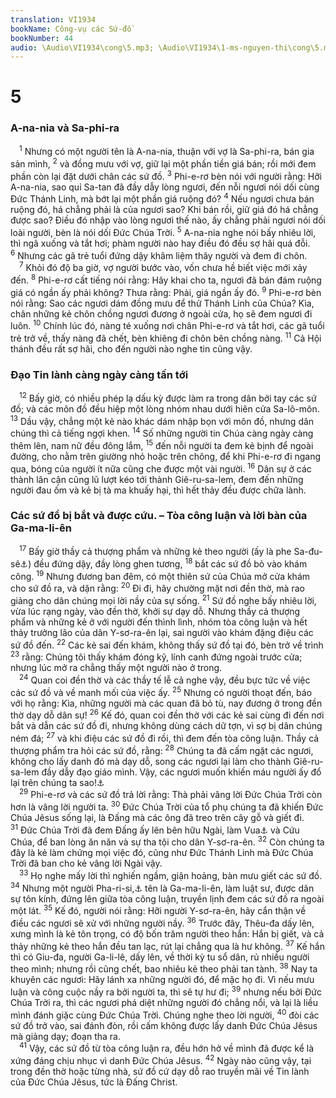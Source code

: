 ```yaml
---
translation: VI1934
bookName: Công-vụ các Sứ-đồ 
bookNumber: 44
audio: \Audio\VI1934\cong\5.mp3; \Audio\VI1934\1-ms-nguyen-thi\cong\5.mp3; \Audio\VI1934\2-ms-david-dong\cong\5.mp3
---
```


<div class="title"><h1>5</h1><h3>A-na-nia và Sa-phi-ra</h3></div>
<span class="verse cong_5_1"> <sup>1</sup> Nhưng có một người tên là A-na-nia, thuận với vợ là Sa-phi-ra, bán gia sản mình, </span>
<span class="verse cong_5_2"><sup>2</sup> và đồng mưu với vợ, giữ lại một phần tiền giá bán; rồi mới đem phần còn lại đặt dưới chân các sứ đồ. </span>
<span class="verse cong_5_3"><sup>3</sup> Phi-e-rơ bèn nói với người rằng: Hỡi A-na-nia, sao quỉ Sa-tan đã đầy dẫy lòng ngươi, đến nỗi ngươi nói dối cùng Đức Thánh Linh, mà bớt lại một phần giá ruộng đó? </span>
<span class="verse cong_5_4"><sup>4</sup> Nếu ngươi chưa bán ruộng đó, há chẳng phải là của ngươi sao? Khi bán rồi, giữ giá đó há chẳng được sao? Điều đó nhập vào lòng ngươi thế nào, ấy chẳng phải ngươi nói dối loài người, bèn là nói dối Đức Chúa Trời. </span>
<span class="verse cong_5_5"><sup>5</sup> A-na-nia nghe nói bấy nhiêu lời, thì ngã xuống và tắt hơi; phàm người nào hay điều đó đều sợ hãi quá đỗi. </span>
<span class="verse cong_5_6"><sup>6</sup> Nhưng các gã trẻ tuổi đứng dậy khâm liệm thây người và đem đi chôn. <br/></span>
<span class="verse cong_5_7"> <sup>7</sup> Khỏi đó độ ba giờ, vợ người bước vào, vốn chưa hề biết việc mới xảy đến. </span>
<span class="verse cong_5_8"><sup>8</sup> Phi-e-rơ cất tiếng nói rằng: Hãy khai cho ta, ngươi đã bán đám ruộng giá có ngần ấy phải không? Thưa rằng: Phải, giá ngần ấy đó. </span>
<span class="verse cong_5_9"><sup>9</sup> Phi-e-rơ bèn nói rằng: Sao các ngươi dám đồng mưu để thử Thánh Linh của Chúa? Kìa, chân những kẻ chôn chồng ngươi đương ở ngoài cửa, họ sẽ đem ngươi đi luôn. </span>
<span class="verse cong_5_10"><sup>10</sup> Chính lúc đó, nàng té xuống nơi chân Phi-e-rơ và tắt hơi, các gã tuổi trẻ trở về, thấy nàng đã chết, bèn khiêng đi chôn bên chồng nàng. </span>
<span class="verse cong_5_11"><sup>11</sup> Cả Hội thánh đều rất sợ hãi, cho đến người nào nghe tin cũng vậy. <br/></span>
<div class="title"><h3>Đạo Tin lành càng ngày càng tấn tới</h3></div>
<span class="verse cong_5_12"> <sup>12</sup> Bấy giờ, có nhiều phép lạ dấu kỳ được làm ra trong dân bởi tay các sứ đồ; và các môn đồ đều hiệp một lòng nhóm nhau dưới hiên cửa Sa-lô-môn. </span>
<span class="verse cong_5_13"><sup>13</sup> Dầu vậy, chẳng một kẻ nào khác dám nhập bọn với môn đồ, nhưng dân chúng thì cả tiếng ngợi khen. </span>
<span class="verse cong_5_14"><sup>14</sup> Số những người tin Chúa càng ngày càng thêm lên, nam nữ đều đông lắm, </span>
<span class="verse cong_5_15"><sup>15</sup> đến nỗi người ta đem kẻ bịnh để ngoài đường, cho nằm trên giường nhỏ hoặc trên chõng, để khi Phi-e-rơ đi ngang qua, bóng của người ít nữa cũng che được một vài người. </span>
<span class="verse cong_5_16"><sup>16</sup> Dân sự ở các thành lân cận cũng lũ lượt kéo tới thành Giê-ru-sa-lem, đem đến những người đau ốm và kẻ bị tà ma khuấy hại, thì hết thảy đều được chữa lành. <br/></span>
<div class="title"><h3>Các sứ đồ bị bắt và được cứu. – Tòa công luận và lời bàn của Ga-ma-li-ên</h3></div>
<span class="verse cong_5_17"> <sup>17</sup> Bấy giờ thầy cả thượng phẩm và những kẻ theo người (ấy là phe Sa-đu-sê<a data-toggle="tooltip" data-placement="bottom" title="Xem chú thích ở Mat 3:7">⚓</a>) đều đứng dậy, đầy lòng ghen tương, </span>
<span class="verse cong_5_18"><sup>18</sup> bắt các sứ đồ bỏ vào khám công. </span>
<span class="verse cong_5_19"><sup>19</sup> Nhưng đương ban đêm, có một thiên sứ của Chúa mở cửa khám cho sứ đồ ra, và dặn rằng: </span>
<span class="verse cong_5_20"><sup>20</sup> Đi đi, hãy chường mặt nơi đền thờ, mà rao giảng cho dân chúng mọi lời nầy của sự sống. </span>
<span class="verse cong_5_21"><sup>21</sup> Sứ đồ nghe bấy nhiêu lời, vừa lúc rạng ngày, vào đền thờ, khởi sự dạy dỗ. Nhưng thầy cả thượng phẩm và những kẻ ở với người đến thình lình, nhóm tòa công luận và hết thảy trưởng lão của dân Y-sơ-ra-ên lại, sai người vào khám đặng điệu các sứ đồ đến. </span>
<span class="verse cong_5_22"><sup>22</sup> Các kẻ sai đến khám, không thấy sứ đồ tại đó, bèn trở về trình </span>
<span class="verse cong_5_23"><sup>23</sup> rằng: Chúng tôi thấy khám đóng kỹ, lính canh đứng ngoài trước cửa; nhưng lúc mở ra chẳng thấy một người nào ở trong. <br/></span>
<span class="verse cong_5_24"> <sup>24</sup> Quan coi đền thờ và các thầy tế lễ cả nghe vậy, đều bực tức về việc các sứ đồ và về manh mối của việc ấy. </span>
<span class="verse cong_5_25"><sup>25</sup> Nhưng có người thoạt đến, báo với họ rằng: Kìa, những người mà các quan đã bỏ tù, nay đương ở trong đền thờ dạy dỗ dân sự! </span>
<span class="verse cong_5_26"><sup>26</sup> Kế đó, quan coi đền thờ với các kẻ sai cùng đi đến nơi bắt và dẫn các sứ đồ đi, nhưng không dùng cách dữ tợn, vì sợ bị dân chúng ném đá; </span>
<span class="verse cong_5_27"><sup>27</sup> và khi điệu các sứ đồ đi rồi, thì đem đến tòa công luận. Thầy cả thượng phẩm tra hỏi các sứ đồ, rằng: </span>
<span class="verse cong_5_28"><sup>28</sup> Chúng ta đã cấm ngặt các ngươi, không cho lấy danh đó mà dạy dỗ, song các ngươi lại làm cho thành Giê-ru-sa-lem đầy dẫy đạo giáo mình. Vậy, các ngươi muốn khiến máu người ấy đổ lại trên chúng ta sao!<a data-toggle="tooltip" data-placement="bottom" title="Mat 27:25">⚓</a><br/></span>
<span class="verse cong_5_29"> <sup>29</sup> Phi-e-rơ và các sứ đồ trả lời rằng: Thà phải vâng lời Đức Chúa Trời còn hơn là vâng lời người ta. </span>
<span class="verse cong_5_30"><sup>30</sup> Đức Chúa Trời của tổ phụ chúng ta đã khiến Đức Chúa Jêsus sống lại, là Đấng mà các ông đã treo trên cây gỗ và giết đi. </span>
<span class="verse cong_5_31"><sup>31</sup> Đức Chúa Trời đã đem Đấng ấy lên bên hữu Ngài, làm Vua<a data-toggle="tooltip" data-placement="bottom" title="Nt: Nhà lãnh đạo">⚓</a> và Cứu Chúa, để ban lòng ăn năn và sự tha tội cho dân Y-sơ-ra-ên. </span>
<span class="verse cong_5_32"><sup>32</sup> Còn chúng ta đây là kẻ làm chứng mọi việc đó, cũng như Đức Thánh Linh mà Đức Chúa Trời đã ban cho kẻ vâng lời Ngài vậy. <br/></span>
<span class="verse cong_5_33"> <sup>33</sup> Họ nghe mấy lời thì nghiến ngầm, giận hoảng, bàn mưu giết các sứ đồ. </span>
<span class="verse cong_5_34"><sup>34</sup> Nhưng một người Pha-ri-si,<a data-toggle="tooltip" data-placement="bottom" title="Xem chú thích ở Mat 3:7">⚓</a> tên là Ga-ma-li-ên, làm luật sư, được dân sự tôn kính, đứng lên giữa tòa công luận, truyền lịnh đem các sứ đồ ra ngoài một lát. </span>
<span class="verse cong_5_35"><sup>35</sup> Kế đó, người nói rằng: Hỡi người Y-sơ-ra-ên, hãy cẩn thận về điều các ngươi sẽ xử với những người nầy. </span>
<span class="verse cong_5_36"><sup>36</sup> Trước đây, Thêu-đa dấy lên, xưng mình là kẻ tôn trọng, có độ bốn trăm người theo hắn: Hắn bị giết, và cả thảy những kẻ theo hắn đều tan lạc, rút lại chẳng qua là hư không. </span>
<span class="verse cong_5_37"><sup>37</sup> Kế hắn thì có Giu-đa, người Ga-li-lê, dấy lên, về thời kỳ tu sổ dân, rủ nhiều người theo mình; nhưng rồi cũng chết, bao nhiêu kẻ theo phải tan tành. </span>
<span class="verse cong_5_38"><sup>38</sup> Nay ta khuyên các ngươi: Hãy lánh xa những người đó, để mặc họ đi. Vì nếu mưu luận và công cuộc nầy ra bởi người ta, thì sẽ tự hư đi; </span>
<span class="verse cong_5_39"><sup>39</sup> nhưng nếu bởi Đức Chúa Trời ra, thì các ngươi phá diệt những người đó chẳng nổi, và lại là liều mình đánh giặc cùng Đức Chúa Trời. Chúng nghe theo lời người, </span>
<span class="verse cong_5_40"><sup>40</sup> đòi các sứ đồ trở vào, sai đánh đòn, rồi cấm không được lấy danh Đức Chúa Jêsus mà giảng dạy; đoạn tha ra. <br/></span>
<span class="verse cong_5_41"> <sup>41</sup> Vậy, các sứ đồ từ tòa công luận ra, đều hớn hở về mình đã được kể là xứng đáng chịu nhục vì danh Đức Chúa Jêsus. </span>
<span class="verse cong_5_42"><sup>42</sup> Ngày nào cũng vậy, tại trong đền thờ hoặc từng nhà, sứ đồ cứ dạy dỗ rao truyền mãi về Tin lành của Đức Chúa Jêsus, tức là Đấng Christ. <br/></span>
